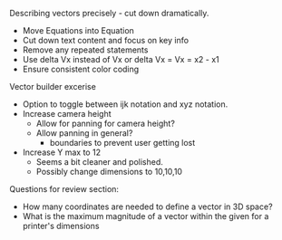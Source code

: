 Describing vectors precisely - cut down dramatically. 
- Move Equations into Equation
- Cut down text content and focus on key info
- Remove any repeated statements
- Use delta Vx instead of Vx or delta Vx = Vx = x2 - x1
- Ensure consistent color coding
  
Vector builder excerise
- Option to toggle between ijk notation and xyz notation.
- Increase camera height
	- Allow for panning for camera height?
	- Allow panning in general?
		- boundaries to prevent user getting lost
- Increase Y max to 12
	- Seems a bit cleaner and polished.
	- Possibly change dimensions to 10,10,10

Questions for review section:
- How many coordinates are needed to define a vector in 3D space?
- What is the maximum magnitude of a vector within the given for a printer's dimensions